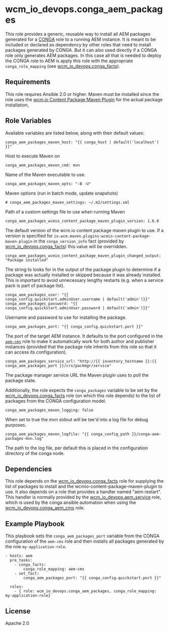 # wcm_io_devops.conga_aem_packages

This role provides a generic, reusable way to install all AEM packages generated for a [CONGA](http://devops.wcm.io/conga/) role to a running AEM instance. It is meant to be included or declared as dependency by other roles that need to install packages generated by CONGA. But it can also used directly if a CONGA role only generates AEM packages. In this case all that is needed to deploy the CONGA role to AEM is apply this role with the appropriate `conga_role_mapping` (see [wcm_io_devops.conga_facts](https://github.com/wcm-io-devops/ansible-conga-facts)).

## Requirements

This role requires Ansible 2.0 or higher. Maven must be installed since the role uses the [wcm.io Content Package Maven Plugin](http://wcm.io/tooling/maven/plugins/wcmio-content-package-maven-plugin/) for the actual package installation, 


## Role Variables

Available variables are listed below, along with their default values:

    conga_aem_packages_maven_host: "{{ conga_host | default('localhost') }}"

Host to execute Maven on

	conga_aem_packages_maven_cmd: mvn

Name of the Maven executable to use. 

    conga_aem_packages_maven_opts: "-B -U"

Maven options (run in batch mode, update snapshots)

    # conga_aem_packages_maven_settings: ~/.m2/settings.xml

Path of a custom settings file to use when running Maven

	conga_aem_packages_wcmio_content_package_maven_plugin_version: 1.6.0

The default version of the wcm.io content package maven plugin to use.
If a version is specified for `io.wcm.maven.plugins:wcmio-content-package-maven-plugin` in the `conga_version_info` fact (provided by [wcm_io_devops.conga_facts](https://github.com/wcm-io-devops/ansible-conga-facts)) this value will be overridden.

	conga_aem_packages_wcmio_content_package_maven_plugin_changed_output: "Package installed"

The string to looks for in the output of the package plugin to determine if a package was actually installed or skipped because it was already installed. This is important to avoid unnecessary lengthy restarts (e.g. when a service pack is part of package list).

    conga_aem_packages_user: "{{ conga_config.quickstart.adminUser.username | default('admin')}}"
    conga_aem_packages_password: "{{ conga_config.quickstart.adminUser.password | default('admin')}}"

Username and password to use for installing the package.

	conga_aem_packages_port: "{{ conga_config.quickstart.port }}"

The port of the target AEM instance. It defaults to the port configured in the [`aem-cms`](https://github.com/wcm-io-devops/conga-aem-definitions/blob/develop/conga-aem-definitions/src/main/roles/aem-cms.yaml) role to make it automatically work for both author and publisher instances (provided that the package role inherits from this role so that it can access its configuration).

	conga_aem_packages_service_url: "http://{{ inventory_hostname }}:{{ conga_aem_packages_port }}/crx/packmgr/service"

The package manager service URL the Maven plugin uses to poll the package state.

Additionally, the role expects the `conga_packages` variable to be set by the [wcm_io_devops.conga_facts](https://github.com/wcm-io-devops/ansible-conga-facts) role (on which this role depends) to the list of packages from the CONGA configuration model.

    conga_aem_packages_maven_logging: false

When set to true the mvn stdout will be tee'd into a log file for debug purposes.

    conga_aem_packages_maven_logfile: "{{ conga_config_path }}/conga-aem-packages-mvn.log"

The path to the log file, per default this is placed in the configuration directory of the conga node.

## Dependencies

This role depends on the
[wcm_io_devops.conga_facts](https://github.com/wcm-io-devops/ansible-conga-facts) role
for supplying the list of packages to install and the wcmio-content-package-maven-plugin to use.
It also depends on a role that provides a handler named "aem restart". This handler is normally
provided by the [wcm_io_devops.aem_service](https://github.com/wcm-io-devops/ansible-aem-service)
role, which is used by the conga ansible automation when using the
[wcm_io_devops.conga_aem_cms](https://github.com/wcm-io-devops/ansible-conga-aem-cms) role.

## Example Playbook

This playbook sets the `conga_aem_packages_port`  variable from the CONGA configuration of the `aem-cms` role and then installs all packages generated by the role `my-application-role`.

	- hosts: aem
	  pre_tasks:
	    - conga_facts:
	        conga_role_mapping: aem-cms
	    - set_fact:
	        conga_aem_packages_port: "{{ conga_config.quickstart.port }}"
	
	  roles:
	    - { role: wcm_io_devops.conga_aem_packages, conga_role_mapping: my-application-role}

## License

Apache 2.0
